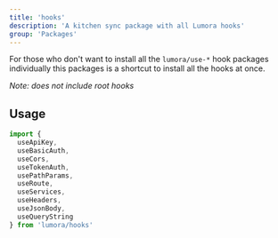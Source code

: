 ```yaml
---
title: 'hooks'
description: 'A kitchen sync package with all Lumora hooks'
group: 'Packages'
---
```


For those who don't want to install all the `lumora/use-*` hook packages individually this packages is a shortcut to install all the hooks at once.

_Note: does not include root hooks_

## Usage

```ts
import {
  useApiKey,
  useBasicAuth,
  useCors,
  useTokenAuth,
  usePathParams,
  useRoute,
  useServices,
  useHeaders,
  useJsonBody,
  useQueryString
} from 'lumora/hooks'
```
